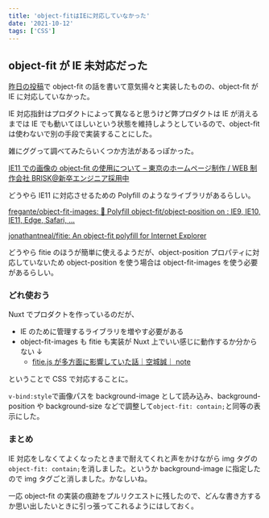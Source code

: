 ```yaml
---
title: 'object-fitはIEに対応していなかった'
date: '2021-10-12'
tags: ['CSS']
---
```


## object-fit が IE 未対応だった

[昨日の投稿](/posts/2021-10-12/)で object-fit の話を書いて意気揚々と実装したものの、object-fit が IE に対応していなかった。

IE 対応指針はプロダクトによって異なると思うけど弊プロダクトは IE が消えるまでは IE でも動いてほしいという状態を維持しようとしているので、object-fit は使わないで別の手段で実装することにした。

雑にググって調べてみたらいくつか方法があるっぽかった。

[IE11 での画像の object\-fit の使用について – 東京のホームページ制作 / WEB 制作会社 BRISK@新卒エンジニア採用中](https://b-risk.jp/blog/2021/01/img_fit/)

どうやら IE11 に対応させるための Polyfill のようなライブラリがあるらしい。

[fregante/object\-fit\-images: 🗻 Polyfill object\-fit/object\-position on <img>: IE9, IE10, IE11, Edge, Safari, \.\.\.](https://github.com/fregante/object-fit-images)

[jonathantneal/fitie: An object\-fit polyfill for Internet Explorer](https://github.com/jonathantneal/fitie)

どうやら fitie のほうが簡単に使えるようだが、object-position プロパティに対応していないため object-position を使う場合は object-fit-images を使う必要があるらしい。

### どれ使おう

Nuxt でプロダクトを作っているのだが、

- IE のために管理するライブラリを増やす必要がある
- object-fit-images も fitie も実装が Nuxt 上でいい感じに動作するか分からない ↓
  - [fitie\.js が多方面に影響していた話｜空城誠｜ note](https://note.com/studiosnail/n/nf69323dd8c58)

ということで CSS で対応することに。

`v-bind:style`で画像パスを background-image として読み込み、background-position や background-size などで調整して`object-fit: contain;`と同等の表示にした。

### まとめ

IE 対応をしなくてよくなったときまで耐えてくれと声をかけながら img タグの`object-fit: contain;`を消しました。というか background-image に指定したので img タグごと消しました。かなしいね。

一応 object-fit の実装の痕跡をプルリクエストに残したので、どんな書き方するか思い出したいときに引っ張ってこれるようにはしておく。
